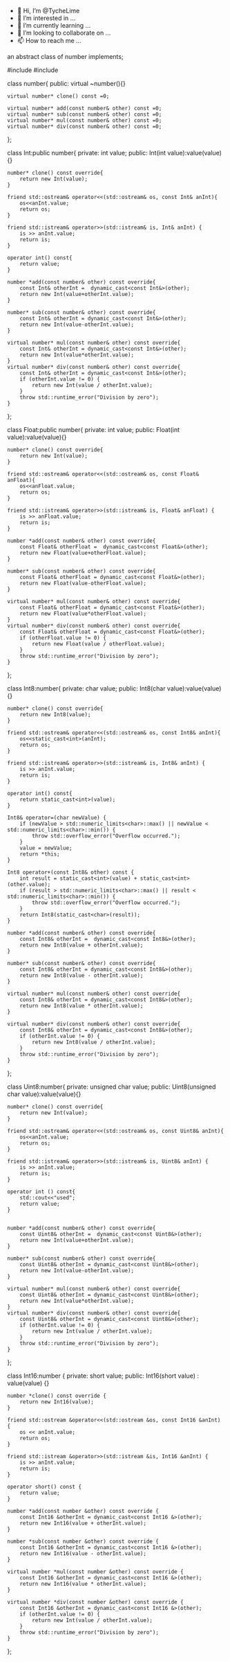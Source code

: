 - 👋 Hi, I’m @TycheLime
- 👀 I’m interested in ...
- 🌱 I’m currently learning ...
- 💞️ I’m looking to collaborate on ...
- 📫 How to reach me ...

<!---
TycheLime/TycheLime is a ✨ special ✨ repository because its `README.md` (this file) appears on your GitHub profile.
You can click the Preview link to take a look at your changes.
--->

an abstract class of number implements;

#include <iostream>
#include <limits>

class number{
public:
    virtual ~number(){}

    virtual number* clone() const =0;

    virtual number* add(const number& other) const =0;
    virtual number* sub(const number& other) const =0;
    virtual number* mul(const number& other) const =0;
    virtual number* div(const number& other) const =0;

};

class Int:public number{
private:
    int value;
public:
    Int(int value):value(value){}

    number* clone() const override{
        return new Int(value);
    }

    friend std::ostream& operator<<(std::ostream& os, const Int& anInt){
        os<<anInt.value;
        return os;
    }

    friend std::istream& operator>>(std::istream& is, Int& anInt) {
        is >> anInt.value;
        return is;
    }

    operator int() const{
        return value;
    }

    number *add(const number& other) const override{
        const Int& otherInt =  dynamic_cast<const Int&>(other);
        return new Int(value+otherInt.value);
    }

    number* sub(const number& other) const override{
        const Int& otherInt = dynamic_cast<const Int&>(other);
        return new Int(value-otherInt.value);
    }

    virtual number* mul(const number& other) const override{
        const Int& otherInt = dynamic_cast<const Int&>(other);
        return new Int(value*otherInt.value);
    }
    virtual number* div(const number& other) const override{
        const Int& otherInt = dynamic_cast<const Int&>(other);
        if (otherInt.value != 0) {
            return new Int(value / otherInt.value);
        }
        throw std::runtime_error("Division by zero");
    }
};

class Float:public number{
private:
    int value;
public:
    Float(int value):value(value){}

    number* clone() const override{
        return new Int(value);
    }

    friend std::ostream& operator<<(std::ostream& os, const Float& anFloat){
        os<<anFloat.value;
        return os;
    }

    friend std::istream& operator>>(std::istream& is, Float& anFloat) {
        is >> anFloat.value;
        return is;
    }

    number *add(const number& other) const override{
        const Float& otherFloat =  dynamic_cast<const Float&>(other);
        return new Float(value+otherFloat.value);
    }

    number* sub(const number& other) const override{
        const Float& otherFloat = dynamic_cast<const Float&>(other);
        return new Float(value-otherFloat.value);
    }

    virtual number* mul(const number& other) const override{
        const Float& otherFloat = dynamic_cast<const Float&>(other);
        return new Float(value*otherFloat.value);
    }
    virtual number* div(const number& other) const override{
        const Float& otherFloat = dynamic_cast<const Float&>(other);
        if (otherFloat.value != 0) {
            return new Float(value / otherFloat.value);
        }
        throw std::runtime_error("Division by zero");
    }
};

class Int8:number{
private:
    char value;
public:
    Int8(char value):value(value){}

    number* clone() const override{
        return new Int8(value);
    }

    friend std::ostream& operator<<(std::ostream& os, const Int8& anInt){
        os<<static_cast<int>(anInt);
        return os;
    }

    friend std::istream& operator>>(std::istream& is, Int8& anInt) {
        is >> anInt.value;
        return is;
    }

    operator int() const{
        return static_cast<int>(value);
    }

    Int8& operator=(char newValue) {
        if (newValue > std::numeric_limits<char>::max() || newValue < std::numeric_limits<char>::min()) {
            throw std::overflow_error("Overflow occurred.");
        }
        value = newValue;
        return *this;
    }

    Int8 operator+(const Int8& other) const {
        int result = static_cast<int>(value) + static_cast<int>(other.value);
        if (result > std::numeric_limits<char>::max() || result < std::numeric_limits<char>::min()) {
            throw std::overflow_error("Overflow occurred.");
        }
        return Int8(static_cast<char>(result));
    }

    number *add(const number& other) const override{
        const Int8& otherInt =  dynamic_cast<const Int8&>(other);
        return new Int8(value + otherInt.value);
    }

    number* sub(const number& other) const override{
        const Int8& otherInt = dynamic_cast<const Int8&>(other);
        return new Int8(value - otherInt.value);
    }

    virtual number* mul(const number& other) const override{
        const Int8& otherInt = dynamic_cast<const Int8&>(other);
        return new Int8(value * otherInt.value);
    }

    virtual number* div(const number& other) const override{
        const Int8& otherInt = dynamic_cast<const Int8&>(other);
        if (otherInt.value != 0) {
            return new Int8(value / otherInt.value);
        }
        throw std::runtime_error("Division by zero");
    }
};

class Uint8:number{
private:
    unsigned char value;
public:
    Uint8(unsigned char value):value(value){}

    number* clone() const override{
        return new Int(value);
    }

    friend std::ostream& operator<<(std::ostream& os, const Uint8& anInt){
        os<<anInt.value;
        return os;
    }

    friend std::istream& operator>>(std::istream& is, Uint8& anInt) {
        is >> anInt.value;
        return is;
    }

    operator int () const{
        std::cout<<"used";
        return value;
    }


    number *add(const number& other) const override{
        const Uint8& otherInt =  dynamic_cast<const Uint8&>(other);
        return new Int(value+otherInt.value);
    }

    number* sub(const number& other) const override{
        const Uint8& otherInt = dynamic_cast<const Uint8&>(other);
        return new Int(value-otherInt.value);
    }

    virtual number* mul(const number& other) const override{
        const Uint8& otherInt = dynamic_cast<const Uint8&>(other);
        return new Int(value*otherInt.value);
    }
    virtual number* div(const number& other) const override{
        const Uint8& otherInt = dynamic_cast<const Uint8&>(other);
        if (otherInt.value != 0) {
            return new Int(value / otherInt.value);
        }
        throw std::runtime_error("Division by zero");
    }
};

class Int16:number {
private:
    short value;
public:
    Int16(short value) : value(value) {}

    number *clone() const override {
        return new Int16(value);
    }

    friend std::ostream &operator<<(std::ostream &os, const Int16 &anInt) {
        os << anInt.value;
        return os;
    }

    friend std::istream &operator>>(std::istream &is, Int16 &anInt) {
        is >> anInt.value;
        return is;
    }

    operator short() const {
        return value;
    }

    number *add(const number &other) const override {
        const Int16 &otherInt = dynamic_cast<const Int16 &>(other);
        return new Int16(value + otherInt.value);
    }

    number *sub(const number &other) const override {
        const Int16 &otherInt = dynamic_cast<const Int16 &>(other);
        return new Int16(value - otherInt.value);
    }

    virtual number *mul(const number &other) const override {
        const Int16 &otherInt = dynamic_cast<const Int16 &>(other);
        return new Int16(value * otherInt.value);
    }

    virtual number *div(const number &other) const override {
        const Int16 &otherInt = dynamic_cast<const Int16 &>(other);
        if (otherInt.value != 0) {
            return new Int(value / otherInt.value);
        }
        throw std::runtime_error("Division by zero");
    }
};
